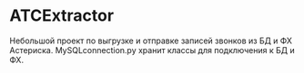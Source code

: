 # ATCExtractor
 Небольшой проект по выгрузке и отправке записей звонков из БД и ФХ Астериска.
 MySQLconnection.py хранит классы для подключения к БД и ФХ.